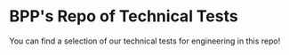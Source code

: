 # BPP's Repo of Technical Tests

You can find a selection of our technical tests for engineering in this repo!
